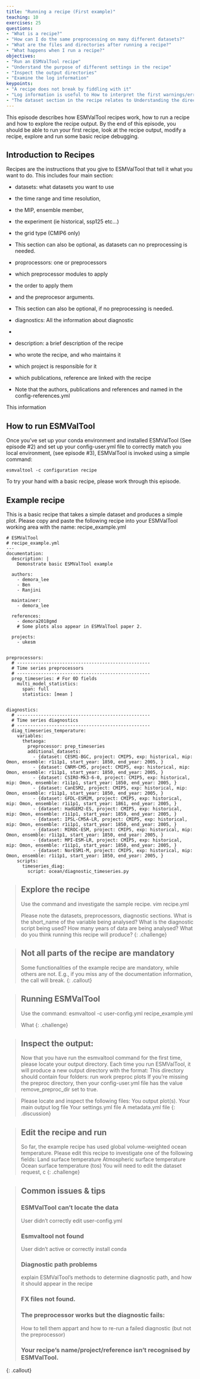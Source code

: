 ```yaml
---
title: "Running a recipe (First example)"
teaching: 10
exercises: 25
questions:
- "What is a recipe?"
- "How can I do the same preprocessing on many different datasets?"
- "What are the files and directories after running a recipe?"
- "What happens when I run a recipe?"
objectives:
- "Run an ESMValTool recipe"
- "Understand the purpose of different settings in the recipe"
- "Inspect the output directories"
- "Examine the log information"
keypoints:
- "A recipe does not break by fiddling with it"
- "Log information is useful to How to interpret the first warnings/errors"
- "The dataset section in the recipe relates to Understanding the directory structure of CMIP data on your server/disk and knowing how to use data from different experiments such as CMIP/ScenarioMIP."
---
```


This episode describes how ESMValTool recipes work, how to run a recipe and how to explore the recipe output. By the end of this episode, you should be able to run your first recipe, look at the recipe output, modify a recipe, explore and run some basic recipe debugging.

## Introduction to Recipes

Recipes are the instructions that you give to ESMValTool that tell it what you want to do. This includes four main section:
- datasets: what datasets you want to use
 - the time range and time resolution,
 - the MIP, ensemble member,
 - the experiment (ie historical, ssp125 etc...)
 - the grid type (CMIP6 only)
 - This section can also be optional, as datasets can no preprocessing is needed.

- proprocessors: one or preprocessors
 - which preprocessor modules to apply
 - the order to apply them
 - and the preprocesor arguments.
 - This section can also be optional, if no preprocessing is needed.

- diagnostics: All the information about diagnostic
 -

- description: a brief description of the recipe
 - who wrote the recipe, and who maintains it
 - which project is responsible for it
 - which publications, reference are linked with the recipe
 - Note that the authors, publications and references and named in the config-references.yml

This information

## How to run ESMValTool

Once you’ve set up your conda environment and installed ESMValTool (See episode #2) and set up your config-user.yml file to correctly match you local environment, (see episode #3), ESMValTool is invoked using a simple command:
~~~
esmvaltool -c configuration recipe
~~~

To try your hand with a basic recipe, please work through this episode.


## Example recipe
This is a basic recipe that takes a simple dataset and produces a simple plot.
Please copy and paste the following recipe into your ESMValTool working area with the name: recipe_example.yml

    # ESMValTool
    # recipe_example.yml
    ---
    documentation:
      description: |
        Demonstrate basic ESMValTool example

      authors:
        - demora_lee
        - Ben
        - Ranjini

      maintainer:
        - demora_lee

      references:
        - demora2018gmd
        # Some plots also appear in ESMValTool paper 2.

      projects:
        - ukesm


    preprocessors:
      # --------------------------------------------------
      # Time series preprocessors
      # --------------------------------------------------
      prep_timeseries: # For 0D fields
        multi_model_statistics:
          span: full
          statistics: [mean ]


    diagnostics:
      # --------------------------------------------------
      # Time series diagnostics
      # --------------------------------------------------
      diag_timeseries_temperature:
        variables:
          thetaoga:
            preprocessor: prep_timeseries
            additional_datasets:
              - {dataset: CESM1-BGC, project: CMIP5, exp: historical, mip: Omon, ensemble: r1i1p1, start_year: 1850, end_year: 2005, }
              - {dataset: CNRM-CM5, project: CMIP5, exp: historical, mip: Omon, ensemble: r1i1p1, start_year: 1850, end_year: 2005, }
              - {dataset: CSIRO-Mk3-6-0, project: CMIP5, exp: historical, mip: Omon, ensemble: r1i1p1, start_year: 1850, end_year: 2005, }
              - {dataset: CanESM2, project: CMIP5, exp: historical, mip: Omon, ensemble: r1i1p1, start_year: 1850, end_year: 2005, }
              - {dataset: GFDL-ESM2M, project: CMIP5, exp: historical, mip: Omon, ensemble: r1i1p1, start_year: 1861, end_year: 2005, }
              - {dataset: HadGEM2-ES, project: CMIP5, exp: historical, mip: Omon, ensemble: r1i1p1, start_year: 1859, end_year: 2005, }
              - {dataset: IPSL-CM5A-LR, project: CMIP5, exp: historical, mip: Omon, ensemble: r1i1p1, start_year: 1850, end_year: 2005, }
              - {dataset: MIROC-ESM, project: CMIP5, exp: historical, mip: Omon, ensemble: r1i1p1, start_year: 1850, end_year: 2005, }
              - {dataset: MPI-ESM-LR, project: CMIP5, exp: historical, mip: Omon, ensemble: r1i1p1, start_year: 1850, end_year: 2005, }
              - {dataset: NorESM1-M, project: CMIP5, exp: historical, mip: Omon, ensemble: r1i1p1, start_year: 1850, end_year: 2005, }
        scripts:
          timeseries_diag:
            script: ocean/diagnostic_timeseries.py

> ## Explore the recipe
>
> Use the command and investigate the sample recipe.
> vim  recipe.yml
>
> Please note the datasets, preprocessors, diagnostic sections.
> What is the short_name of the variable being analysed?
> What is the diagnostic script being used?
> How many years of data are being analysed?
> What do you think running this recipe will produce?
{: .challenge}

> ## Not all parts of the recipe are mandatory
> Some functionalities of the example recipe are mandatory, while others are not. E.g., if you miss any of the documentation information, the call will break.
{: .callout}

> ## Running ESMValTool
>
> Use the command:
> esmvaltool -c user-config.yml recipe_example.yml
>
> What
{: .challenge}


> ## Inspect the output:
> Now that you have run the esmvaltool command for the first time, please locate your output directory.
> Each time you run ESMValTool, it will produce a new output directory with the format:
> This directory should contain four folders:
>  run work preproc plots
> If you’re missing the preproc directory, then your config-user.yml file has the value remove_preproc_dir set to true.


>
> Please locate and inspect the following files:
>  You output plot(s).
>  Your main output log file
>  Your settings.yml file
>  A metadata.yml file
{: .discussion}


> ## Edit the recipe and run
> So far, the example recipe has used global volume-weighted ocean temperature. Please edit this recipe to investigate one of the following fields:
>  Land surface temperature
>  Atmospheric surface temperature
>  Ocean surface temperature (tos)
> You will need to edit the dataset request, c
{: .challenge}


> ## Common issues & tips
>
> ### ESMValTool can’t locate the data
> User didn’t correctly edit user-config.yml
>
> ### Esmvaltool not found
> User didn’t active or correctly install conda
>
> ### Diagnostic path problems
> explain ESMValTool’s methods to determine diagnostic path, and how it should appear in the recipe
>
> ### FX files not found.
>
> ### The preprocessor works but the diagnostic fails:
> How to tell them appart and how to re-run a failed diagnostic (but not the preprocessor)
>
> ### Your recipe’s name/project/reference isn’t recognised by ESMValTool.
>
{: .callout}

